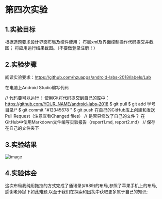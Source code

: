 # 第四次实验

## 1.实验目标
根据选题要求设计界面布局及控件使用；
布局xml及界面控制操作代码提交并截图；
将应用运行结果截图。（不要做登录注册！）

## 2.实验步骤
阅读实验要求：https://github.com/hzuapps/android-labs-2018/labels/Lab
 
在电脑上Android Studio编写代码
 
 // 代码要可以运行！
 使用Git将代码提交到自己的库中：https://github.com/YOUR_NAME/android-labs-2018
 $ git pull
 $ git add 学号目录/*
 $ git commit "#12345678 "
 $ git push
 在自己的GitHub库上创建和发送Pull Request（注意查看Changed files）
 // 是否只修改了自己的文件？
 在GitHub中使用Markdown文件编写实验报告（report1.md, report2.md）
 // 保存在自己的文件夹下

## 3.实验结果

![image](https://github.com/310341802/android-labs-2018/blob/master/soft1614080902436/#4.JPG)
## 4.实验体会
这次布局我纯用拖拉的方式完成了通讯录(#989)的布局,参照了苹果手机上的布局,感谢老师抛下如此难题,以至于我们在探索和困扰中获取更多属于自己的知识;